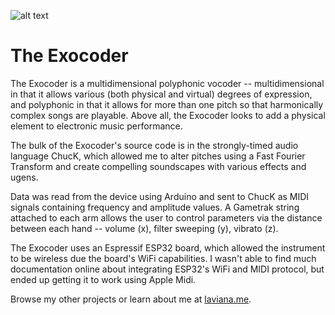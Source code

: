 ![alt text](https://github.com/klaviana/exocoder/blob/master/exocoder.jpg "The Exocoder")

# The Exocoder

The Exocoder is a multidimensional polyphonic vocoder -- multidimensional in that it allows various (both physical and virtual) degrees of expression, and polyphonic in that it allows for more than one pitch so that harmonically complex songs are playable. Above all, the Exocoder looks to add a physical element to electronic music performance. 

The bulk of the Exocoder's source code is in the strongly-timed audio language ChucK, which allowed me to alter pitches using a Fast Fourier Transform and create compelling soundscapes with various effects and ugens.

Data was read from the device using Arduino and sent to ChucK as MIDI signals containing frequency and amplitude values. A Gametrak string attached to each arm allows the user to control parameters via the distance between each hand -- volume (x), filter sweeping (y), vibrato (z).

The Exocoder uses an Espressif ESP32 board, which allowed the instrument to be wireless due the board's WiFi capabilities. I wasn't able to find much documentation online about integrating ESP32's WiFi and MIDI protocol, but ended up getting it to work using Apple Midi.

Browse my other projects or learn about me at [laviana.me](https://laviana.me).